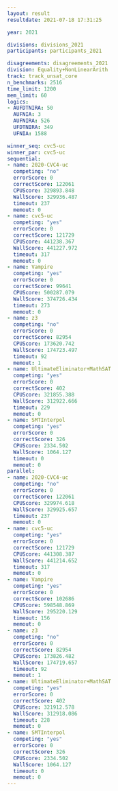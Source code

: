 ```yaml
---
layout: result
resultdate: 2021-07-18 17:31:25

year: 2021

divisions: divisions_2021
participants: participants_2021

disagreements: disagreements_2021
division: Equality+NonLinearArith
track: track_unsat_core
n_benchmarks: 2516
time_limit: 1200
mem_limit: 60
logics:
- AUFDTNIRA: 50
  AUFNIA: 3
  AUFNIRA: 526
  UFDTNIRA: 349
  UFNIA: 1588

winner_seq: cvc5-uc
winner_par: cvc5-uc
sequential:
- name: 2020-CVC4-uc
  competing: "no"
  errorScore: 0
  correctScore: 122061
  CPUScore: 329893.848
  WallScore: 329936.487
  timeout: 237
  memout: 0
- name: cvc5-uc
  competing: "yes"
  errorScore: 0
  correctScore: 121729
  CPUScore: 441238.367
  WallScore: 441227.972
  timeout: 317
  memout: 0
- name: Vampire
  competing: "yes"
  errorScore: 0
  correctScore: 99641
  CPUScore: 500287.079
  WallScore: 374726.434
  timeout: 273
  memout: 0
- name: z3
  competing: "no"
  errorScore: 0
  correctScore: 82954
  CPUScore: 173620.742
  WallScore: 174723.497
  timeout: 92
  memout: 1
- name: UltimateEliminator+MathSAT
  competing: "yes"
  errorScore: 0
  correctScore: 402
  CPUScore: 321855.388
  WallScore: 312922.666
  timeout: 229
  memout: 0
- name: SMTInterpol
  competing: "yes"
  errorScore: 0
  correctScore: 326
  CPUScore: 2334.502
  WallScore: 1064.127
  timeout: 0
  memout: 0
parallel:
- name: 2020-CVC4-uc
  competing: "no"
  errorScore: 0
  correctScore: 122061
  CPUScore: 329974.618
  WallScore: 329925.657
  timeout: 237
  memout: 0
- name: cvc5-uc
  competing: "yes"
  errorScore: 0
  correctScore: 121729
  CPUScore: 441308.387
  WallScore: 441214.652
  timeout: 317
  memout: 0
- name: Vampire
  competing: "yes"
  errorScore: 0
  correctScore: 102686
  CPUScore: 598548.869
  WallScore: 295220.129
  timeout: 156
  memout: 0
- name: z3
  competing: "no"
  errorScore: 0
  correctScore: 82954
  CPUScore: 173826.482
  WallScore: 174719.657
  timeout: 92
  memout: 1
- name: UltimateEliminator+MathSAT
  competing: "yes"
  errorScore: 0
  correctScore: 402
  CPUScore: 321912.578
  WallScore: 312918.086
  timeout: 228
  memout: 0
- name: SMTInterpol
  competing: "yes"
  errorScore: 0
  correctScore: 326
  CPUScore: 2334.502
  WallScore: 1064.127
  timeout: 0
  memout: 0
---
```

